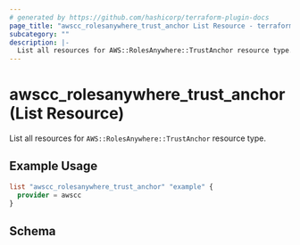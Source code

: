 ```yaml
---
# generated by https://github.com/hashicorp/terraform-plugin-docs
page_title: "awscc_rolesanywhere_trust_anchor List Resource - terraform-provider-awscc"
subcategory: ""
description: |-
  List all resources for AWS::RolesAnywhere::TrustAnchor resource type.
---
```


# awscc_rolesanywhere_trust_anchor (List Resource)

List all resources for `AWS::RolesAnywhere::TrustAnchor` resource type.

## Example Usage

```terraform
list "awscc_rolesanywhere_trust_anchor" "example" {
  provider = awscc
}
```

<!-- schema generated by tfplugindocs -->
## Schema
